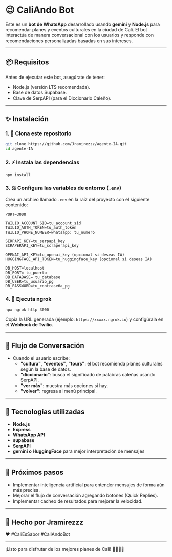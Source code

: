 # 😉 CaliAndo Bot

Este es un **bot de WhatsApp** desarrollado usando **gemini** y **Node.js** para recomendar planes y eventos culturales en la ciudad de Cali. 
El bot interactúa de manera conversacional con los usuarios y responde con recomendaciones personalizadas basadas en sus intereses.

---

## 📦 Requisitos

Antes de ejecutar este bot, asegúrate de tener:

- Node.js (versión LTS recomendada).
- Base de datos Supabase.
- Clave de SerpAPI (para el Diccionario Caleño).
---

## ✨ Instalación

### 1. 🔄 Clona este repositorio

```bash
git clone https://github.com/Jramirezzz/agente-IA.git
cd agente-IA
```

### 2. ⚡ Instala las dependencias

```bash
npm install
```

### 3. ⚖️ Configura las variables de entorno (`.env`)

Crea un archivo llamado `.env` en la raíz del proyecto con el siguiente contenido:

```dotenv
PORT=3000

TWILIO_ACCOUNT_SID=tu_account_sid
TWILIO_AUTH_TOKEN=tu_auth_token
TWILIO_PHONE_NUMBER=whatsapp: tu_numero

SERPAPI_KEY=tu_serpapi_key
SCRAPERAPI_KEY=tu_scraperapi_key

OPENAI_API_KEY=tu_openai_key (opcional si deseas IA)
HUGGINGFACE_API_TOKEN=tu_huggingface_key (opcional si deseas IA)

DB_HOST=localhost
DB_PORT= tu_puerto
DB_DATABASE= tu_database
DB_USER=tu_usuario_pg
DB_PASSWORD=tu_contraseña_pg
```

### 4. 🔗 Ejecuta ngrok

```bash
npx ngrok http 3000
```

Copia la URL generada (ejemplo: `https://xxxxx.ngrok.io`) y configúrala en el **Webhook de Twilio**.

---

## 🔄 Flujo de Conversación

- Cuando el usuario escribe:
  - **"cultura"**, **"eventos"**, **"tours"**: el bot recomienda planes culturales según la base de datos.
  - **"diccionario"**: busca el significado de palabras caleñas usando SerpAPI.
  - **"ver más"**: muestra más opciones si hay.
  - **"volver"**: regresa al menú principal.

---

## 📝 Tecnologías utilizadas

- **Node.js**
- **Express**
- **WhatsApp API**
- **supabase**
- **SerpAPI**
- **gemini o HuggingFace** para mejor interpretación de mensajes

---

## 🚀 Próximos pasos

- Implementar inteligencia artificial para entender mensajes de forma aún más precisa.
- Mejorar el flujo de conversación agregando botones (Quick Replies).
- Implementar cacheo de resultados para mejorar la velocidad.

---

## 🎉 Hecho por Jramirezzz

❤️ #CaliEsSabor #CaliAndoBot

---

¡Listo para disfrutar de los mejores planes de Cali! 🚶‍♂️🍻🎨
